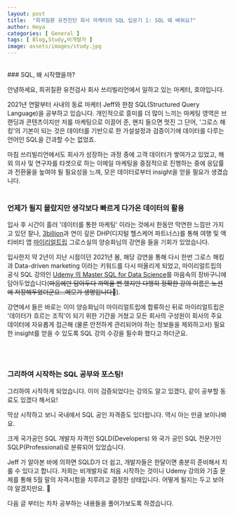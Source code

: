 ```yaml
---
layout: post
title:  "희귀질환 유전진단 회사 마케터의 SQL 입문기 1: SQL 왜 배워요?"
author: Hoya
categories: [ General ]
tags: [ Blog,Study,비개발자 ]
image: assets/images/study.jpg
---
```

<br/>
### SQL, 왜 시작했을까?

안녕하세요, 희귀질환 유전검사 회사 쓰리빌리언에서 일하고 있는 마케터, 호야입니다.

2021년 연말부터 사내의 동료 마케터 Jeff와 한참 SQL(Structured Query Language)을 공부하고 있습니다.
개인적으로 흥미를 더 많이 느끼는 마케팅 영역은 브랜딩과 콘텐츠이지만 저를 마케팅으로 이끌어 준, 왠지 들으면 멋진 그 단어, '그로스 해킹'의 기본이 되는 것은 데이터를 기반으로 한 가설설정과 검증이기에 데이터를 다루는 언어인 SQL을 간과할 수는 없었죠.

마침 쓰리빌리언에서도 회사가 성장하는 과정 중에 고객 데이터가 쌓여가고 있었고, 해외 의사 및 연구자를 타겟으로 하는 이메일 마케팅을 중점적으로 진행하는 중에 응답률과 전환율을 높여야 될 필요성을 느껴, 모은 데이터로부터 insight을 얻을 필요가 생겼습니다.
<br/>
<br/>
### 언제가 될지 몰랐지만 생각보다 빠르게 다가온 데이터의 활용

입사 후 시간이 흘러 '데이터를 통한 마케팅' 이라는 것에서 한동안 막연한 느낌만 가지고 있던 찰나, [3billion](https://3billion.io/)과 연이 깊은 DHP(디지털 헬스케어 파트너스)를 통해 여행 및 액티비티 앱 [마이리얼트립](https://www.myrealtrip.com/) 그로스실의 양승화님의 강연을 들을 기회가 있었습니다.

입사한지 약 2년이 지난 시점이던 2021년 봄, 해당 강연을 통해 다시 한번 그로스 해킹과 Data-driven marketing 이라는 키워드를 다시 떠올리게 되었고, 마이리얼트립의 공식 SQL 강의인 [Udemy 의 Master SQL for Data Science](https://www.udemy.com/course/master-sql-for-data-science/)를 마음속의 장바구니에 담아두었습니다(~~마음에만 담아두다 까먹을 뻔 했지만 다행히 정확한 강의 이름은 노션에 저장해두었더군요...메모가 생명입니다📝~~).

강연에서 들은 바로는 이미 양승화님이 마이리얼트립에 합류하신 뒤로 마이리얼트립은 '데이터가 흐르는 조직'이 되기 위한 기간을 거쳤고 모든 회사의 구성원이 회사의 주요 데이터에 자유롭게 접근해 (물론 안전하게 관리되어야 하는 정보들을 제외하고서) 필요한 insight를 얻을 수 있도록 SQL 강의 수강을 필수화 했다고 하더군요.

<br/>
<br/>

### 그리하여 시작하는 SQL 공부와 포스팅!

그리하여 시작하게 되었습니다. 이미 검증되었다는 강의도 알고 있겠다, 같이 공부할 동료도 있겠다 해서요! 

막상 시작하고 보니 국내에서 SQL 공인 자격증도 있더랍니다. 역시 아는 만큼 보이나봐요.

크게 국가공인 SQL 개발자 자격인 SQLD(Developers) 와 국가 공인 SQL 전문가인 SQLP(Professional)로 분류되어 있었습니다.

Jeff 가 알아본 바에 의하면 SQLD가 더 쉽고, 개발자들은 한달이면 충분히 준비해서 치룰 수 있다고 합니다. 저희는 비개발자로 처음 시작하는 것이니 Udemy 강의와 기출 문제를 통해 5월 말의 자격시험을 치루려고 결정한 상태입니다. 어떻게 될지는 두고 보아야 알겠지만요. 🤣

다음 글 부터는 차차 공부하는 내용들을 풀어가보도록 하겠습니다.
